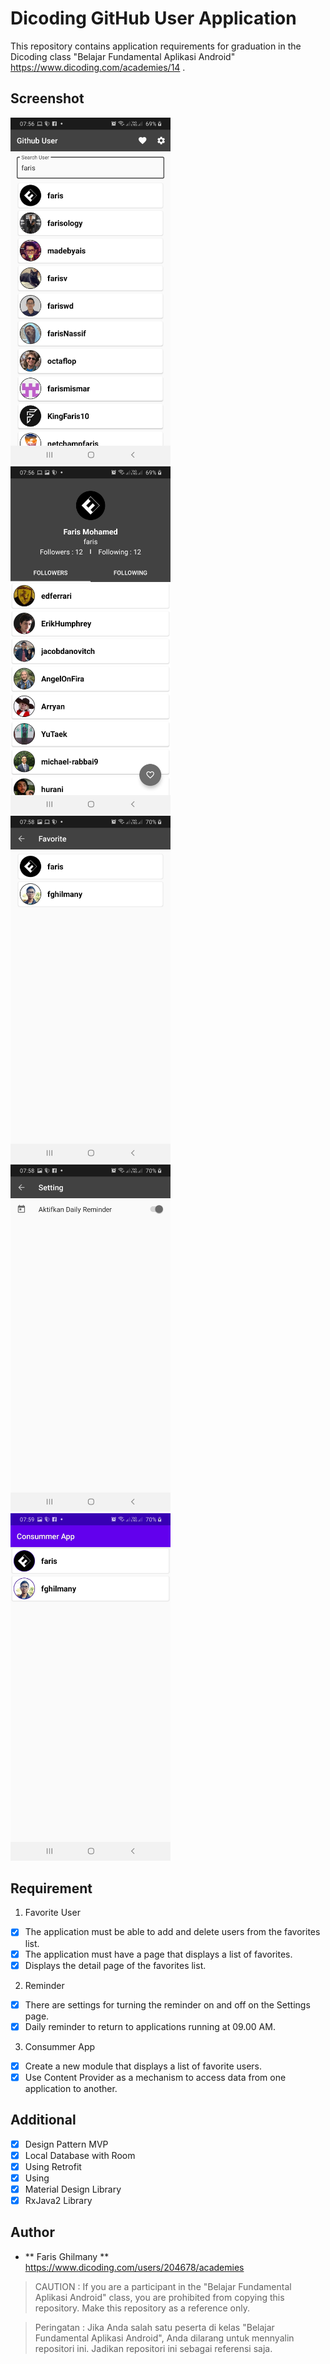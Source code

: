 # Dicoding GitHub User Application
This repository contains application requirements for graduation in the Dicoding class "Belajar Fundamental Aplikasi Android" https://www.dicoding.com/academies/14 .

## Screenshot

<img src="https://github.com/fghilmany/GitHub-User-App/blob/master/Screenshot/home.jpg"
width="256">&nbsp;&nbsp;&nbsp;
<img src="https://github.com/fghilmany/GitHub-User-App/blob/master/Screenshot/profil.jpg"
width="256">&nbsp;&nbsp;&nbsp;
<img src="https://github.com/fghilmany/GitHub-User-App/blob/master/Screenshot/favorite.jpg"
width="256">&nbsp;&nbsp;&nbsp;
<img src="https://github.com/fghilmany/GitHub-User-App/blob/master/Screenshot/setting.jpg"
width="256">&nbsp;&nbsp;&nbsp;
<img src="https://github.com/fghilmany/GitHub-User-App/blob/master/Screenshot/consummerapp.jpg"
width="256">&nbsp;&nbsp;&nbsp;

## Requirement

1. Favorite User
* [x] The application must be able to add and delete users from the favorites list.
* [x] The application must have a page that displays a list of favorites.
* [x] Displays the detail page of the favorites list.

2. Reminder
* [x] There are settings for turning the reminder on and off on the Settings page.
* [x] Daily reminder to return to applications running at 09.00 AM.

3. Consummer App
* [x] Create a new module that displays a list of favorite users.
* [x] Use Content Provider as a mechanism to access data from one application to another.

## Additional

* [x] Design Pattern MVP
* [x] Local Database with Room
* [x] Using Retrofit
* [x] Using 
* [x] Material Design Library
* [x] RxJava2 Library

## Author
* ** Faris Ghilmany **
https://www.dicoding.com/users/204678/academies

> CAUTION : If you are a participant in the "Belajar Fundamental Aplikasi Android" class, you are prohibited from copying this repository. Make this repository as a reference only.

> Peringatan : Jika Anda salah satu peserta di kelas "Belajar Fundamental Aplikasi Android", Anda dilarang untuk mennyalin repositori ini. Jadikan repositori ini sebagai referensi saja.


